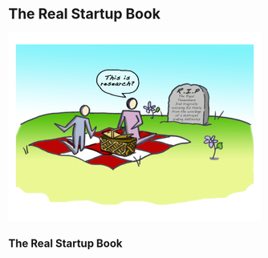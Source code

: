 # The Real Startup Book

![](.gitbook/assets/illustration-picnic-in-the-graveyard-color.png)

## The Real Startup Book

